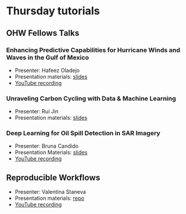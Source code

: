 # Thursday tutorials

## OHW Fellows Talks      

### Enhancing Predictive Capabilities for Hurricane Winds and Waves in the Gulf of Mexico
- Presenter: Hafeez Oladejo
- Presentation materials: [slides](https://smttt-my.sharepoint.com/:p:/g/personal/w10131973_usm_edu/EYn1daUXdEtMk6c0Yx49Ug8B3I6SCuAIZO-zTjO3CYjGrg?rtime=i1GiuIDg3Ug)
- [YouTube recording](https://www.youtube.com/watch?v=TKaCtF54lB8)

### Unraveling Carbon Cycling with Data & Machine Learning
- Presenter: Rui Jin
- Presentation materials: [slides](https://docs.google.com/presentation/d/1BCjATXfT3A90ZrB8xuiglxI-UjovFjB4/edit?usp=drive_link&ouid=114659439074965905742&rtpof=true&sd=true)

### Deep Learning for Oil Spill Detection in SAR Imagery
- Presenter: Bruna Candido
- Presentation Materials: [slides](https://gamma.app/docs/deeplearning-workflow-q994ucje9izcn39?mode=doc)
- [YouTube recording](https://www.youtube.com/watch?v=PheyIvdRtK4)                                                                                     

## Reproducible Workflows
- Presenter: Valentina Staneva              
- Presentation materials: [repo](https://github.com/oceanhackweek/ohwyy_proj_template/issues)    
- [YouTube recording](https://www.youtube.com/watch?v=c44KBtFuBcQ&list=PLVH-j9gOscWmjEQeGKWtp4IshI0h7a4K0&index=3)  
